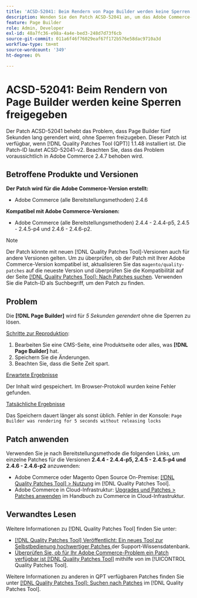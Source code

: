 ```yaml
---
title: 'ACSD-52041: Beim Rendern von Page Builder werden keine Sperren freigegeben'
description: Wenden Sie den Patch ACSD-52041 an, um das Adobe Commerce-Problem zu beheben, bei dem Page Builder fünf Sekunden lang gerendert wird, ohne Sperren freizugeben.
feature: Page Builder
role: Admin, Developer
exl-id: 48a7fc36-e98a-4a4e-bed3-248d7d73f6cb
source-git-commit: 011a6f46f76029eaf67f172b576e58dac9710a3d
workflow-type: tm+mt
source-wordcount: '349'
ht-degree: 0%

---
```


# ACSD-52041: Beim Rendern von Page Builder werden keine Sperren freigegeben

Der Patch ACSD-52041 behebt das Problem, dass Page Builder fünf Sekunden lang gerendert wird, ohne Sperren freizugeben. Dieser Patch ist verfügbar, wenn [!DNL Quality Patches Tool (QPT)] 1.1.48 installiert ist. Die Patch-ID lautet ACSD-52041-v2. Beachten Sie, dass das Problem voraussichtlich in Adobe Commerce 2.4.7 behoben wird.

## Betroffene Produkte und Versionen

**Der Patch wird für die Adobe Commerce-Version erstellt:**

* Adobe Commerce (alle Bereitstellungsmethoden) 2.4.6

**Kompatibel mit Adobe Commerce-Versionen:**

* Adobe Commerce (alle Bereitstellungsmethoden) 2.4.4 - 2.4.4-p5, 2.4.5 - 2.4.5-p4 und 2.4.6 - 2.4.6-p2.



>[!NOTE]
>
>Der Patch könnte mit neuen [!DNL Quality Patches Tool]-Versionen auch für andere Versionen gelten. Um zu überprüfen, ob der Patch mit Ihrer Adobe Commerce-Version kompatibel ist, aktualisieren Sie das `magento/quality-patches` auf die neueste Version und überprüfen Sie die Kompatibilität auf der Seite [[!DNL Quality Patches Tool]: Nach Patches suchen](https://experienceleague.adobe.com/tools/commerce-quality-patches/index.html?lang=de). Verwenden Sie die Patch-ID als Suchbegriff, um den Patch zu finden.


## Problem

Die **[!DNL Page Builder]** wird für *5 Sekunden gerendert* ohne die Sperren zu lösen.

<u>Schritte zur Reproduktion</u>:

1. Bearbeiten Sie eine CMS-Seite, eine Produktseite oder alles, was **[!DNL Page Builder]** hat.
1. Speichern Sie die Änderungen.
1. Beachten Sie, dass die Seite Zeit spart.

<u>Erwartete Ergebnisse</u>

Der Inhalt wird gespeichert. Im Browser-Protokoll wurden keine Fehler gefunden.

<u>Tatsächliche Ergebnisse</u>

Das Speichern dauert länger als sonst üblich.
Fehler in der Konsole: ``Page Builder was rendering for 5 seconds without releasing locks``

## Patch anwenden

Verwenden Sie je nach Bereitstellungsmethode die folgenden Links, um einzelne Patches für die Versionen **2.4.4 - 2.4.4-p5, 2.4.5 - 2.4.5-p4 und 2.4.6 - 2.4.6-p2** anzuwenden:

* Adobe Commerce oder Magento Open Source On-Premise: [[!DNL Quality Patches Tool] > Nutzung](/help/tools/quality-patches-tool/usage.md) im [!DNL Quality Patches Tool].
* Adobe Commerce in Cloud-Infrastruktur: [Upgrades und Patches > Patches anwenden](https://experienceleague.adobe.com/docs/commerce-cloud-service/user-guide/develop/upgrade/apply-patches.html?lang=de) im Handbuch zu Commerce in Cloud-Infrastruktur.

## Verwandtes Lesen

Weitere Informationen zu [!DNL Quality Patches Tool] finden Sie unter:

* [[!DNL Quality Patches Tool] Veröffentlicht: Ein neues Tool zur Selbstbedienung hochwertiger Patches ](https://experienceleague.adobe.com/de/docs/commerce-operations/tools/quality-patches-tool/quality-patches-tool-to-self-serve-quality-patches) der Support-Wissensdatenbank.
* [Überprüfen Sie, ob für Ihr Adobe Commerce-Problem ein Patch verfügbar ist [!DNL Quality Patches Tool]](/help/tools/quality-patches-tool/patches-available-in-qpt/check-patch-for-magento-issue-with-magento-quality-patches.md) mithilfe von im [!UICONTROL Quality Patches Tool].


Weitere Informationen zu anderen in QPT verfügbaren Patches finden Sie unter [[!DNL Quality Patches Tool]: Suchen nach Patches](<https://experienceleague.adobe.com/tools/commerce-quality-patches/index.html?lang=de>) im [!DNL Quality Patches Tool].
